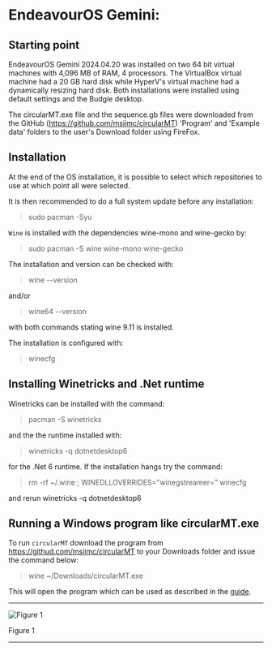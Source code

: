 # EndeavourOS Gemini:

## Starting point
EndeavourOS Gemini 2024.04.20 was installed on two 64 bit virtual machines with 4,096 MB of RAM, 4 processors. The VirtualBox virtual machine had a 20 GB hard disk while HyperV's virtual machine had a dynamically resizing hard disk. Both installations were installed using  default settings and the Budgie desktop.

The circularMT.exe file and the sequence.gb files were downloaded from the GitHub (https://github.com/msjimc/circularMT) 'Program' and 'Example data' folders to the user's Download folder using FireFox. 

## Installation

At the end of the OS installation, it is possible to select which repositories to use at which point all were selected.

It is then recommended to do a full system update before any installation:

> sudo pacman -Syu

```Wine``` is installed with the dependencies wine-mono and wine-gecko by:

> sudo pacman -S wine wine-mono wine-gecko

The installation and version can be checked with:
 
> wine --version

and/or 

> wine64 --version

with both commands stating wine 9.11 is installed.

The installation is configured with:

> winecfg

## Installing Winetricks and .Net runtime

Winetricks can be installed with the command:

> pacman -S winetricks

and the the runtime installed with:

> winetricks -q dotnetdesktop6

for the .Net 6 runtime. If the installation hangs try the command:

> rm -rf ~/.wine ; WINEDLLOVERRIDES="winegstreamer=" winecfg

and rerun winetricks -q dotnetdesktop6


## Running a Windows program like circularMT.exe

 To run ```circularMT``` download the program from https://githud.com/msjimc/circularMT to your Downloads folder and issue the command below:

> wine ~/Downloads/circularMT.exe 

This will open the program which can be used as described in the [guide]( https://github.com/msjimc/circularMT/tree/master/Guide/README.md).

<hr />

![Figure 1](images/EndeavourOS_Figure1.jpg)

Figure 1

<hr />
